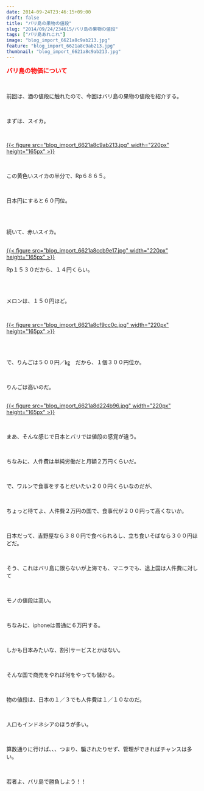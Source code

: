 ```yaml
---
date: 2014-09-24T23:46:15+09:00
draft: false
title: "バリ島の果物の値段"
slug: "2014/09/24/234615/バリ島の果物の値段"
tags: ["バリ島あれこれ"]
image: "blog_import_6621a8c9ab213.jpg"
feature: "blog_import_6621a8c9ab213.jpg"
thumbnail: "blog_import_6621a8c9ab213.jpg"
---
```

<p><font color="#ff0000" size="3"><strong>バリ島の物価について</strong></font></p><br/><p>前回は、酒の値段に触れたので、今回はバリ島の果物の値段を紹介する。</p><br/><p>まずは、スイカ。</p><br/><p><a href="blog_import_6621a8cb14096.jpg">{{< figure src="blog_import_6621a8c9ab213.jpg" width="220px" height="165px" >}}</a> </p><br/><p>この黄色いスイカの半分で、Rp６８６５。</p><br/><p>日本円にすると６０円位。</p><br/><br/><p>続いて、赤いスイカ。</p><p><br/><a href="blog_import_6621a8ce0021b.jpg">{{< figure src="blog_import_6621a8ccb9e17.jpg" width="220px" height="165px" >}}</a> <br/></p><p>Rp１５３０だから、１４円くらい。</p><br/><br/><p>メロンは、１５０円ほど。</p><br/><p><a href="blog_import_6621a8d0e423c.jpg">{{< figure src="blog_import_6621a8cf9cc0c.jpg" width="220px" height="165px" >}}</a> </p><br/><br/><p>で、りんごは５００円／㎏　だから、１個３００円位か。</p><br/><p>りんごは高いのだ。</p><p><br/><a href="blog_import_6621a8d366d4c.jpg">{{< figure src="blog_import_6621a8d224b96.jpg" width="220px" height="165px" >}}</a> <br/></p><br/><p>まあ、そんな感じで日本とバリでは値段の感覚が違う。</p><br/><p>ちなみに、人件費は単純労働だと月額２万円くらいだ。</p><br/><p>で、ワルンで食事をするとだいたい２００円くらいなのだが、</p><br/><p>ちょっと待てよ、人件費２万円の国で、食事代が２００円って高くないか。</p><br/><p>日本だって、吉野屋なら３８０円で食べられるし、立ち食いそばなら３００円ほどだ。</p><br/><p>そう、これはバリ島に限らないが上海でも、マニラでも、途上国は人件費に対して</p><br/><p>モノの値段は高い。</p><br/><p>ちなみに、iphoneは普通に６万円する。</p><br/><p>しかも日本みたいな、割引サービスとかはない。</p><br/><p>そんな国で商売をやれば何をやっても儲かる。</p><br/><p>物の値段は、日本の１／３でも人件費は１／１０なのだ。</p><br/><p>人口もインドネシアのほうが多い。</p><br/><p>算数通りに行けば、、、つまり、騙されたりせず、管理ができればチャンスは多い。</p><br/><p>若者よ、バリ島で勝負しよう！！</p><br/><br/><br/><p><br/><br/><br/><br/></p>

